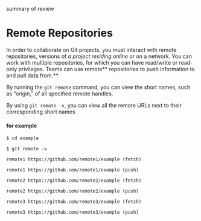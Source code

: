  summary of review

# Remote Repositories

In order to collaborate on Git projects, you must interact with remote repositories, versions of *a project residing online* or on a network. You can work with multiple repositories, for which you can have read/write or read-only privileges. Teams can use remote** repositories to push information to and pull data from.**

By running the ```git remote``` command, you can view the short names, such as “origin,” of all specified remote handles.

By using ```git remote -v```, you can view all the remote URLs next to their corresponding short names

#### for example
```
$ cd example

$ git remote -v

remote1 https://github.com/remote1/example (fetch)

remote1 https://github.com/remote1/example (push)

remote2 https://github.com/remote2/example (fetch)

remote2 https://github.com/remote2/example (push)

remote3 https://github.com/remote3/example (fetch)

remote3 https://github.com/remote3/example (push)
```


